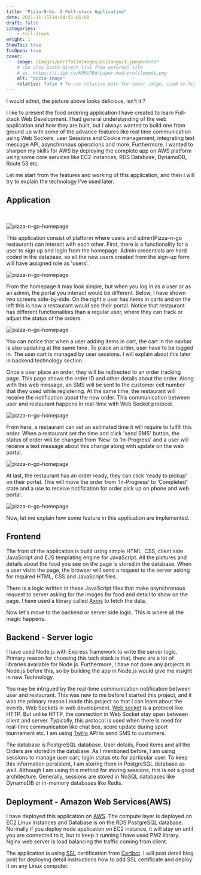 ```yaml
---
title: "Pizza-N-Go: A Full-stack Application"
date: 2021-11-15T14:04:51-05:00
draft: false
categories: 
    - Full-stack
weight: 1
ShowToc: true
TocOpen: true
cover:
    image: /images/portfolioImages/pizzango/1.jpeg#center
    # can also paste direct link from external site
    # ex. https://i.ibb.co/K0HVPBd/paper-mod-profilemode.png
    alt: "pizza-image"
    relative: false # To use relative path for cover image, used in hugo Page-bundles
---
```


I would admit, the picture above looks delicious, isn't it ? 
 
I like to present the food ordering application I have created to learn Full-stack Web Development. I had general understanding of the web application and how they are built, but I always wanted to build one from ground up with some of the advance features like real time communication using Web Sockets, user Sessions and Cookie management, integrating text message API, asynchronous operations and more. Furthermore, I wanted to sharpen my skills for AWS by deploying the complete app on AWS platform using some core services like EC2 instances, RDS Database, DynamoDB, Route 53 etc.

Let me start from the features and working of this application, and then I will try to explain the technology I've used later.
 
## Application
 
&nbsp;
 
![pizza-n-go-homepage](/images/portfolioImages/pizzango/2.png#center)
 
This application consist of platform where users and admin(Pizza-n-go restaurant) can interact with each other. First, there is a functionality for a user to sign up and login from the homepage. Admin credentials are hard coded in the database, so all the new users created from the sign-up form will have assigned role as 'users'.
 
![pizza-n-go-homepage](/images/portfolioImages/pizzango/3.png#center)
 
From the homepage it may look simple, but when you log in as a user or as an admin, the portal you interact would be different. Below, I have shown two screens side-by-side. On the right a user has items in carts and on the left this is how a restaurant would see their portal. Notice that restaurant has different functionalities than a regular user, where they can track or adjust the status of the orders.
 
![pizza-n-go-homepage](/images/portfolioImages/pizzango/6.png#center)
 
You can notice that when a user adding items in cart, the cart in the navbar is also updating at the same time. To place an order, user have to be logged in. The user cart is managed by user sessions. I will explain about this later in backend technology section. 
 
Once a user place an order, they will be redirected to an order tracking page. This page shows the order ID and other details about the order. Along with this web message, an SMS will be sent to the customer cell number that they used while registering. At the same time, the restaurant will receive the notification about the new order. This communication between user and restaurant happens in real-time with Web Socket protocol. 
 
![pizza-n-go-homepage](/images/portfolioImages/pizzango/7.png#center)
 
From here, a restaurant can set an estimated time it will require to fulfill this order.  When a restaurant set the time and click 'send SMS' button, the status of order will be changed from 'New' to 'In-Progress' and a user will receive a text message about this change along with update on the web portal.
 
![pizza-n-go-homepage](/images/portfolioImages/pizzango/8.png#center)
 
At last, the restaurant has an order ready, they can click 'ready to pickup' on their portal. This will move the order from 'In-Progress' to 'Completed' state and a use to receive notification for order pick up on phone and web portal.
 
![pizza-n-go-homepage](/images/portfolioImages/pizzango/9.png#center)
 
Now, let me explain how some feature in this application are implemented. 
 
## Frontend
 
The front of the application is build using simple HTML, CSS, client side JavaScript and EJS templating engine for JavaScript. All the pictures and details about the food you see on the page is stored in the database. When a user visits the page, the browser will send a request to the server asking for required HTML, CSS and JavaScript files. 
 
There is a logic written in these JavaScript files that make asynchronous request to server asking for the images for food and detail to show on the page. I have used a library called [Axios](https://www.npmjs.com/package/axios) to fetch the data. 
 
Now let's move to the backend or server side logic. This is where all the magic happens.
 
## Backend - Server logic
 
I have used Node.js with Express framework to write the server logic. Primary reason for choosing this tech stack is that, there are a lot of libraries available for Node.js. Furthermore, I have not done any projects in Node.js before this, so by building the app in Node.js would give me insight in new Technology. 
 
You may be intrigued by the real-time communication notification between user and restaurant. This was new to me before I started this project, and it was the primary reason I made this project so that I can learn about the events, Web Sockets in web development. [Web socket](https://en.wikipedia.org/wiki/WebSocket) is a protocol like HTTP. But unlike HTTP, the connection in Web Socket stay open between client and server. Typically, this protocol is used when there is need for real-time communication like chat box, score update during sport tournament etc. I am using [Twilio](https://www.twilio.com/) API to send SMS to customers.
 
The database is PostgreSQL database. User details, Food items and all the Orders are stored in the database. As I mentioned before, I am using sessions to manage user cart, login status etc for particular user. To keep this information persistent, I am storing them in PostgreSQL database as well. Although I am using this method for storing sessions, this is not a good architecture. Generally, sessions are stored in NoSQL databases like DynamoDB or in-memory databases like Redis. 
 
## Deployment - Amazon Web Services(AWS)
 
I have deployed this application on [AWS](https://aws.amazon.com/). The compute layer is deployed on EC2 Linux instances and Database is on the RDS PostgreSQL database. Normally if you deploy node application on EC2 instance, it will stay on until you are connected to it, but to keep it running I have used PM2 library. Nginx web server is load balancing the traffic coming from client.
 
The application is using [SSL](https://www.cloudflare.com/en-ca/learning/ssl/what-is-an-ssl-certificate/) certification from [Certbot](https://certbot.eff.org/). I will post detail blog post for deploying detail instructions how to add SSL certificate and deploy it on any Linux computer.











